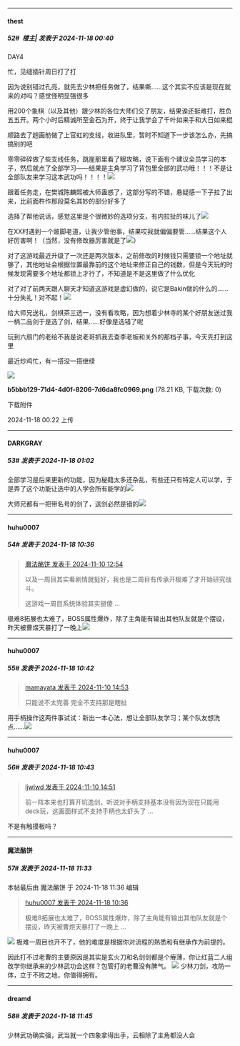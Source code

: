 ﻿
*****

####  thest  
##### 52#         楼主| 发表于 2024-11-18 00:40

DAY4

忙，见缝插针周日打了打

因为说别错过孔亮，就先去少林把任务做了，结果嘶……这个其实不应该是现在就来的对吗？感觉怪明显强很多

用200个象棋（以及其他）跟少林的各位大师们交了朋友，结果诶还挺难打，胜负五五开。两个小时后精诚所至金石为开，终于让我学会了千叶如来手和大日如来棍

顺路去了趟画舫做了上官虹的支线，收进队里，暂时不知道下一步该怎么办，先搞搞别的吧

零零碎碎做了些支线任务，跳崖那里看了眼攻略，说下面有个建议全员学习的本子，然后就点了全部学习——结果是主角学习了背包里全部的武功哦！！！不是让全部队友来学习这本武功吗！！！！<img src="https://static.saraba1st.com/image/smiley/face2017/112.png" referrerpolicy="no-referrer">

跟着任务走，在樊城陈麟熙被大师蛊惑了，这部分写的不错，悬疑感一下子拉了出来，比前面杵作那段莫名其妙的部分好多了

选择了帮他说话，感觉这里是个很微妙的选项分支，有内拉扯的味儿了<img src="https://static.saraba1st.com/image/smiley/face2017/048.png" referrerpolicy="no-referrer">

在XX村遇到一个跛脚老道，让我少管他事，结果哎我就偏偏要管……结果这个人好厉害啊！（当然，没有修改器厉害就是了<img src="https://static.saraba1st.com/image/smiley/face2017/050.png" referrerpolicy="no-referrer">）

对了这游戏最近升级了一次还是两次版本，之前修改的时候钱只需要锁一个地址就够了，其他地址会根据位置最靠前的这个地址来修正自己的钱数，但是今天玩的时候发现需要多个地址都锁上才行了，不知道是不是这里做了什么优化

对了对了前两天跟人聊天才知道这游戏是虚幻做的，说它是Bakin做的什么的……十分失礼！对不起！<img src="https://static.saraba1st.com/image/smiley/face2017/152.png" referrerpolicy="no-referrer">

给大师兄送礼，剑棋茶三选一，没有看攻略，因为想着少林寺的某个好朋友送过我一柄二品剑于是选了剑，结果……好像是选错了呢

玩到六扇门的老给不我是说老哥抓我去查李老板和关外的那档子事，今天先打到这里

最近炒鸡忙，有一搭没一搭继续

<img src="https://img.saraba1st.com/forum/202411/18/002228ld0dhv2d7dlcvip8.png" referrerpolicy="no-referrer">

<strong>b5bbb129-71d4-4d0f-8206-7d6da8fc0969.png</strong> (78.21 KB, 下载次数: 0)

下载附件

2024-11-18 00:22 上传


*****

####  DARKGRAY  
##### 53#       发表于 2024-11-18 01:02

全部学习是后来更新的功能，因为秘籍太多还杂乱，有些还只有特定人可以学，于是弄了这个功能让选中的人学会所有能学的<img src="https://static.saraba1st.com/image/smiley/face2017/067.png" referrerpolicy="no-referrer">

大师兄都有一把带名号的剑了，送剑必然是错的<img src="https://static.saraba1st.com/image/smiley/face2017/066.png" referrerpolicy="no-referrer">


*****

####  huhu0007  
##### 54#       发表于 2024-11-18 10:36

<blockquote><a href="httphttps://bbs.saraba1st.com/2b/forum.php?mod=redirect&amp;goto=findpost&amp;pid=66662550&amp;ptid=2205981" target="_blank">魔法酪饼 发表于 2024-11-10 12:54</a>

以及一周目其实看剧情就挺好，我也是二周目有传承开极难了才开始研究战斗。

这游戏一周目系统体验其实挺傻 ...</blockquote>
极难8拓展也太难了，BOSS属性爆炸，除了主角能有输出其他队友就是个摆设，昨天被曹煜天暴打了一晚上<img src="https://static.saraba1st.com/image/smiley/face2017/068.png" referrerpolicy="no-referrer">

*****

####  huhu0007  
##### 55#       发表于 2024-11-18 10:42

<blockquote><a href="httphttps://bbs.saraba1st.com/2b/forum.php?mod=redirect&amp;goto=findpost&amp;pid=66663229&amp;ptid=2205981" target="_blank">mamayata 发表于 2024-11-10 14:53</a>

只能说不太完善 完全不支持那是瞎扯</blockquote>
用手柄操作这两件事试试：新出一本心法，想让全部队友学习；某个队友想洗点……<img src="https://static.saraba1st.com/image/smiley/face2017/067.png" referrerpolicy="no-referrer">


*****

####  huhu0007  
##### 56#       发表于 2024-11-18 10:43

<blockquote><a href="httphttps://bbs.saraba1st.com/2b/forum.php?mod=redirect&amp;goto=findpost&amp;pid=66663224&amp;ptid=2205981" target="_blank">ljwlwd 发表于 2024-11-10 14:51</a>

前一阵本来也打算开坑逸剑，听说对手柄支持基本没有因为现在只能用deck玩，这画面样式不支持手柄也太虾头了 ...</blockquote>
不是有触摸板吗？


*****

####  魔法酪饼  
##### 57#       发表于 2024-11-18 11:33

 本帖最后由 魔法酪饼 于 2024-11-18 11:36 编辑 
<blockquote><a href="httphttps://bbs.saraba1st.com/2b/forum.php?mod=redirect&amp;goto=findpost&amp;pid=66719368&amp;ptid=2205981" target="_blank">huhu0007 发表于 2024-11-18 10:36</a>

极难8拓展也太难了，BOSS属性爆炸，除了主角能有输出其他队友就是个摆设，昨天被曹煜天暴打了一晚上 ...</blockquote>
<img src="https://static.saraba1st.com/image/smiley/face2017/002.png" referrerpolicy="no-referrer"> 极难一周目也开不了，他的难度是根据你对流程的熟悉和有继承作为前提的。

因此打不过老曹的主要原因是其实是玄火刀和名剑剑都是个瘠薄，你让红蓝二人组改学你继承来的少林武功会这样？包管打的老曹没有脾气。
<img src="https://static.saraba1st.com/image/smiley/face2017/031.png" referrerpolicy="no-referrer"> 少林刀剑，攻防一体，立于不败之地，你值得拥有。


*****

####  dreamd  
##### 58#       发表于 2024-11-18 11:45

少林武功确实强，武当就一个四象拿得出手，云相除了主角都没人会

